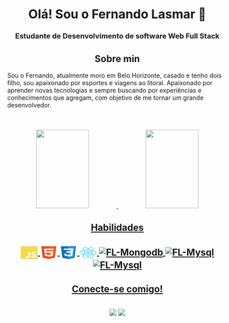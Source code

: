 <h1 align="center">Olá! Sou o Fernando Lasmar 👋</h1>

<h3 align="center">Estudante de Desenvolvimento de software Web Full Stack </h3>

<div>
  <h2 align="center">Sobre min</h2>
  <p>
    Sou o Fernando, atualmente moro em Belo Horizonte, casado e tenho dois filho, sou apaixonado por esportes e viagens ao litoral.
    Apaixonado por aprender novas tecnologias e sempre buscando por experiências e conhecimentos que agregam, com objetivo de me tornar um grande desenvolvedor.
  </p>
</div>
<br/>
<br/>
<div align="center">
  <a href="https://github.com/fernandolasmar"/>
  <img height="180em" width="49%" src="https://github-readme-stats.vercel.app/api?username=fernandolasmar&show_icons=true&theme=dark&include_all_commits=true&count_private=true"/>
  <img height="180em" width="49%" src="https://github-readme-stats.vercel.app/api/top-langs/?username=fernandolasmar&layout=compact&langs_count=7&theme=dark"/>
</div>    
  
<div align="center">
  <h2>Habilidades<h2/>
  <img align="center" alt="FL-Js" height="30" width="40" src="https://raw.githubusercontent.com/devicons/devicon/master/icons/javascript/javascript-plain.svg"/>
  <img align="center" alt="FL-HTML" height="30" width="40" src="https://raw.githubusercontent.com/devicons/devicon/master/icons/html5/html5-original.svg"/>
  <img align="center" alt="FL-CSS" height="30" width="40" src="https://raw.githubusercontent.com/devicons/devicon/master/icons/css3/css3-original.svg"/>
  <img align="center" alt="FL-React" height="30" width="40" src="https://raw.githubusercontent.com/devicons/devicon/master/icons/react/react-original.svg"/>
  <img align="center" alt="FL-Mongodb" height="30" width="40" src="https://cdn.jsdelivr.net/gh/devicons/devicon/icons/mongodb/mongodb-original.svg"/>
  <img align="center" alt="FL-Mysql" height="30" width="40" src="https://cdn.jsdelivr.net/gh/devicons/devicon/icons/mysql/mysql-original.svg"/>
  <img align="center" alt="FL-Mysql" height="30" width="40" src="https://cdn.jsdelivr.net/gh/devicons/devicon/icons/nodejs/nodejs-original.svg"/>  
</div>
  
<h2 align="center">Conecte-se comigo!<h2/>  
<div align="center">    
  <a href = "mailto:f3rnandolasmar@gmail.com"><img src="https://img.shields.io/badge/-Gmail-%23333?style=for-the-badge&logo=gmail&logoColor=white" destino ="_blank"></a>
  <a href="https://www.linkedin.com/in/fernando-lasmar-3353a4b6/" target="_blank"><img src="https://img.shields.io/badge/-LinkedIn-%230077B5?style=for-the-badge&logo=linkedin&logoColor=white" target="_blank"></a> 
</div>
